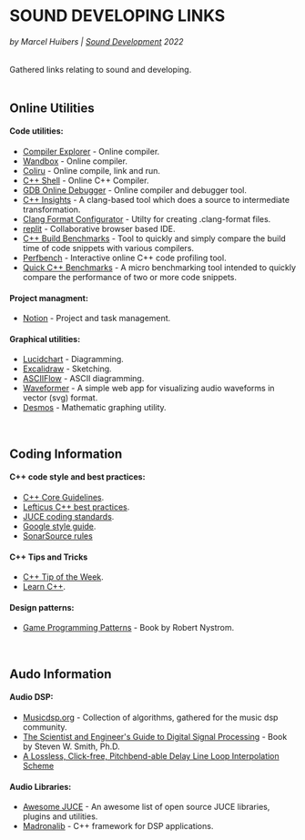 # SOUND DEVELOPING LINKS
###### *by Marcel Huibers | [Sound Development](https://www.sounddevelopment.nl) 2022*

Gathered links relating to sound and developing.
<br><br>

## Online Utilities

#### Code utilities:
* [Compiler Explorer](https://godbolt.org/) - Online compiler.
* [Wandbox](https://wandbox.org/) - Online compiler.
* [Coliru](http://coliru.stacked-crooked.com/) - Online compile, link and run.
* [C++ Shell](http://www.cpp.sh/) - Online C++ Compiler.
* [GDB Online Debugger](https://www.onlinegdb.com/) - Online compiler and debugger tool.
* [C++ Insights](https://cppinsights.io/) - A clang-based tool which does a source to intermediate transformation.
* [Clang Format Configurator](https://zed0.co.uk/clang-format-configurator/) - Utilty for creating .clang-format files.
* [replit](https://replit.com/) - Collaborative browser based IDE.
* [C++ Build Benchmarks](https://build-bench.com/) - Tool to quickly and simply compare the build time of code snippets with various compilers.
* [Perfbench](https://www.perfbench.com/) - Interactive online C++ code profiling tool.
* [Quick C++ Benchmarks](https://www.quick-bench.com/) - A micro benchmarking tool intended to quickly compare the performance of two or more code snippets.

#### Project managment:
* [Notion](https://www.notion.so/projects) - Project and task management.

#### Graphical utilities:
* [Lucidchart](https://www.lucidchart.com/pages/) - Diagramming.
* [Excalidraw](https://excalidraw.com/) - Sketching.
* [ASCIIFlow](https://asciiflow.com/#/) - ASCII diagramming.
* [Waveformer](https://www.misha.studio/waveformer/) - A simple web app for visualizing audio waveforms in vector (svg) format. 
* [Desmos](https://www.desmos.com/) - Mathematic graphing utility.

<br>

## Coding Information

#### C++ code style and best practices:
* [C++ Core Guidelines](https://isocpp.github.io/CppCoreGuidelines/CppCoreGuidelines).
* [Lefticus C++ best practices](https://github.com/cpp-best-practices/cppbestpractices/blob/master/00-Table_of_Contents.md).
* [JUCE coding standards](https://juce.com/discover/stories/coding-standards).
* [Google style guide](https://google.github.io/styleguide/cppguide.html).
* [SonarSource rules](https://rules.sonarsource.com/cpp)


#### C++ Tips and Tricks
* [C++ Tip of the Week](https://github.com/QuantlabFinancial/cpp_tip_of_the_week).
* [Learn C++](https://www.learncpp.com/).


#### Design patterns:
* [Game Programming Patterns](https://gameprogrammingpatterns.com/contents.html) - Book by Robert Nystrom.

<br>

## Audo Information

#### Audio DSP:
* [Musicdsp.org](https://www.musicdsp.org/en/latest/) - Collection of algorithms, gathered for the music dsp community.
* [The Scientist and Engineer's Guide to Digital Signal Processing](http://www.dspguide.com/pdfbook.htm) - Book by Steven W. Smith, Ph.D.
* [A Lossless, Click-free, Pitchbend-able
Delay Line Loop Interpolation Scheme](https://quod.lib.umich.edu/cgi/p/pod/dod-idx/lossless-click-free-pitchbend-able-delay-line-loop.pdf?c=icmc;idno=bbp2372.1997.068;format=pdf)


#### Audio Libraries:
* [Awesome JUCE](https://github.com/sudara/awesome-juce) - An awesome list of open source JUCE libraries, plugins and utilities.
* [Madronalib](https://github.com/madronalabs/madronalib) - C++ framework for DSP applications.
